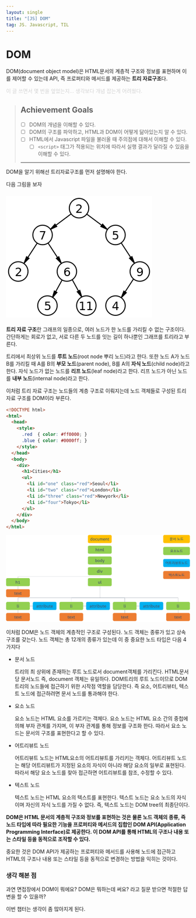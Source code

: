 ```yaml
---
layout: single
title: "[JS] DOM"
tag: JS. Javascript, TIL
---
```



# DOM

DOM(document object model)은 HTML문서의 계층적 구조와 정보를 표현하며 이를 제어할 수 있는데 API, 즉 프로퍼티와 메서드를 제공하는 **트리 자료구조**다.

<span style="color:#d3d3d3">이 글 쓰면서 몇 번을 엎었는지... 생각보다 개념 잡는게 어려웠다.</span>

> ## Achievement Goals
>
> - [ ] DOM의 개념을 이해할 수 있다.
> - [ ] DOM의 구조를 파악하고, HTML과 DOM이 어떻게 닮아있는지 알 수 있다.
> - [ ] HTML에서 Javascript 파일을 불러올 때 주의점에 대해서 이해할 수 있다.
>   - [ ] `<script>` 태그가 적용되는 위치에 따라서 실행 결과가 달라질 수 있음을 이해할 수 있다.
>
> ---

DOM을 알기 위해선 트리자료구조를 먼저 설명해야 한다. 

다음 그림을 보자

### ![Binary_tree](/assets/images/Binary_tree.png)



**트리 자료 구조**란 그래프의 일종으로, 여러 노드가 한 노드를 가리킬 수 없는 구조이다. 간단하게는 회로가 없고, 서로 다른 두 노드를 잇는 길이 하나뿐인 그래프를 트리라고 부른다.

트리에서 최상위 노드를 **루트 노드**(root node 뿌리 노드)라고 한다. 또한 노드 A가 노드 B를 가리킬 때 A를 B의 **부모 노드**(parent node), B를 A의 **자식 노드**(child node)라고 한다. 자식 노드가 없는 노드를 **리프 노드**(leaf node)라고 한다. 리프 노드가 아닌 노드를 **내부 노드**(internal node)라고 한다. 

이처럼 트리 자료 구조는 노드들의 계층 구조로 이뤄지는데 노드 객체들로 구성된 트리 자료 구조를 DOM이라 부른다.

```HTML
<!DOCTYPE html>
<html>
  <head>
    <style>
      .red  { color: #ff0000; }
      .blue { color: #0000ff; }
    </style>
  </head>
  <body>
    <div>
      <h1>Cities</h1>
      <ul>
        <li id="one" class="red">Seoul</li>
        <li id="two" class="red">London</li>
        <li id="three" class="red">Newyork</li>
        <li id="four">Tokyo</li>
      </ul>
    </div>
  </body>
</html>
```

![dom-tree](/assets/images//dom-tree.png)



이처럼 DOM은 노드 객체의 계층적인 구조로 구성된다. 노드 객체는 종류가 있고 상속 구조를 갖는다. 노드 객체는 총 12개의 종류가 있는데 이 중 중요한 노드 타입은 다음 4가지다

* 문서 노드

  트리의 최 상위에 존재하는 루트 노드로서 document객체를 가리킨다. HTML문서당 문서노드 즉, document 객체는 유일하다. DOM트리의 루트 노드이므로 DOM 트리의 노드들에 접근하기 위한 시작점 역할을 담당한다. 즉 요소, 어트리뷰터, 텍스트 노드에 접근하려면 문서 노드를 통과해야 한다.

* 요소 노드

  요소 노드는 HTML 요소를 가르키는 객체다. 요소 노드는 HTML 요소 간의 중첩에 의해 부자 관계를 가지며, 이 부자 관계를 통해 정보를 구조화 한다. 따라서 요소 노드는 문서의 구조를 표현한다고 할 수 있다.

* 어트리뷰트 노드

  어트리뷰트 노드는 HTML요소의 어트리뷰트를 가리키는 객체다. 어트리뷰트 노드는 해당 어트리뷰트가 지정된 요소의 자식이 아니라 해당 요소의 일부로 표현된다. 따라서 해당 요소 노드를 찾아 접근하면 어트리뷰트를 참조, 수정할 수 있다.

* 텍스트 노드

  텍스트 노드는 HTML 요소의 텍스트를 표현한다. 텍스트 노드는 요소 노드의 자식이며 자신의 자식 노드를 가질 수 없다. 즉, 텍스트 노드는 DOM tree의 최종단이다.



**DOM은 HTML 문서의 계층적 구조와 정보를 표현하는 것은 물론 노드 객체의 종류, 즉 노드 타입에 따라 필요한 기능을 프로퍼티와 메서드의 집합인 DOM API(Application Programming Interface)로 제공한다. 이 DOM API를 통해 HTML의 구조나 내용 또는 스타일 등을 동적으로 조작할 수 있다.**<br>

중요한 것은 DOM API가 제공하는 프로퍼티와 메서드를 사용해 노드에 접근하고 HTML의 구조나 내용 또는 스타일 등을 동적으로 변경하는 방법을 익히는 것이다.  



### 생각 해본 점

과연 면접장에서 DOM이 뭐에요? DOM은 뭐하는데 써요? 라고 질문 받으면 적절한 답변을 할 수 있을까? <br>

이번 챕터는 생각이 좀 많아지게 된다.

